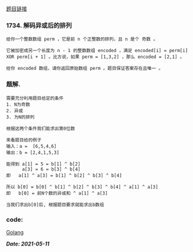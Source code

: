 [题目链接](https://leetcode-cn.com/problems/decode-xored-permutation/)
    
### 1734. 解码异或后的排列
    给你一个整数数组 perm ，它是前 n 个正整数的排列，且 n 是个 奇数 。
    
    它被加密成另一个长度为 n - 1 的整数数组 encoded ，满足 encoded[i] = perm[i] XOR perm[i + 1] 。比方说，如果 perm = [1,3,2] ，那么 encoded = [2,1] 。
    
    给你 encoded 数组，请你返回原始数组 perm 。题目保证答案存在且唯一 。

### 题解.
    需要充分利用题目给定的条件
    1. N为奇数
    2. 异或
    3. 为N的排列
    
    根据这两个条件我们能求出第0位数
    
    来看题目给的例子
    输入：a =  [6,5,4,6]
    输出：b = [2,4,1,5,3]
    
    能得到 a[1] = 5 = b[1] ^ b[2]
          a[3] = 6 = b[3] ^ b[4]
    即   a[1] ^ a[3] = b[1] ^ b[2] ^ b[3] ^ b[4]
    
    所以 b[0] = b[0] ^ b[1] ^ b[2] ^ b[3] ^ b[4] ^ a[1] ^ a[3]
    即   b[0] = 前N个数的异或和 ^ a[1] ^ a[3]
    
    当我们求出b[0]后, 根据题目要求就能求出b数组
    
    

### code:
[Golang](https://github.com/Archangel59/LeetCode/blob/main/1734/1734.go)  

***Date: 2021-05-11***